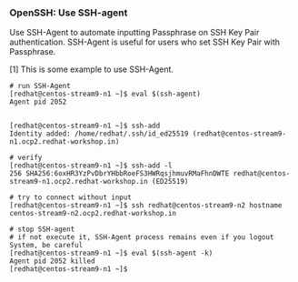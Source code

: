 ### OpenSSH: Use SSH-agent

  	
Use SSH-Agent to automate inputting Passphrase on SSH Key Pair authentication.
SSH-Agent is useful for users who set SSH Key Pair with Passphrase.

[1] 	This is some example to use SSH-Agent. 
    
    # run SSH-Agent
    [redhat@centos-stream9-n1 ~]$ eval $(ssh-agent) 
    Agent pid 2052
    
    
    [redhat@centos-stream9-n1 ~]$ ssh-add 
    Identity added: /home/redhat/.ssh/id_ed25519 (redhat@centos-stream9-n1.ocp2.redhat-workshop.in)
    
    # verify
    [redhat@centos-stream9-n1 ~]$ ssh-add -l 
    256 SHA256:6oxHR3YzPvDbrYHbbRoeFS3HWRqsjhmuvRMaFhnDWTE redhat@centos-stream9-n1.ocp2.redhat-workshop.in (ED25519)
    
    # try to connect without input
    [redhat@centos-stream9-n1 ~]$ ssh redhat@centos-stream9-n2 hostname 
    centos-stream9-n2.ocp2.redhat-workshop.in

    # stop SSH-agent
    # if not execute it, SSH-Agent process remains even if you logout System, be careful
    [redhat@centos-stream9-n1 ~]$ eval $(ssh-agent -k)
    Agent pid 2052 killed
    [redhat@centos-stream9-n1 ~]$ 
    